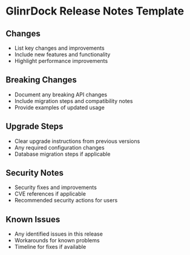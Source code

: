 # GlinrDock Release Notes Template

## Changes
- List key changes and improvements
- Include new features and functionality
- Highlight performance improvements

## Breaking Changes
- Document any breaking API changes
- Include migration steps and compatibility notes
- Provide examples of updated usage

## Upgrade Steps
- Clear upgrade instructions from previous versions
- Any required configuration changes
- Database migration steps if applicable

## Security Notes
- Security fixes and improvements
- CVE references if applicable
- Recommended security actions for users

## Known Issues
- Any identified issues in this release
- Workarounds for known problems
- Timeline for fixes if available